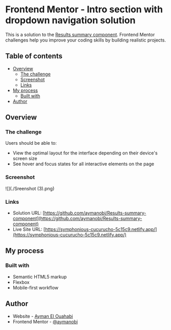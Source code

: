 # Frontend Mentor - Intro section with dropdown navigation solution

This is a solution to the [Results summary component](https://www.frontendmentor.io/challenges/results-summary-component-CE_K6s0maV). Frontend Mentor challenges help you improve your coding skills by building realistic projects. 

## Table of contents

- [Overview](#overview)
  - [The challenge](#the-challenge)
  - [Screenshot](#screenshot)
  - [Links](#links)
- [My process](#my-process)
  - [Built with](#built-with)
- [Author](#author)

## Overview

### The challenge

Users should be able to:

- View the optimal layout for the interface depending on their device's screen size
- See hover and focus states for all interactive elements on the page

### Screenshot

![](./Sreenshot (3).png)

### Links

- Solution URL: [https://github.com/aymanobi/Results-summary-component](https://github.com/aymanobi/Results-summary-component)
- Live Site URL: [https://symphonious-cucurucho-5c15c9.netlify.app/](https://symphonious-cucurucho-5c15c9.netlify.app/)

## My process

### Built with

- Semantic HTML5 markup
- Flexbox
- Mobile-first workflow

## Author

- Website - [Ayman El Ouahabi](https://aymanel.netlify.app)
- Frontend Mentor - [@aymanobi](https://www.frontendmentor.io/profile/aymanobi)
